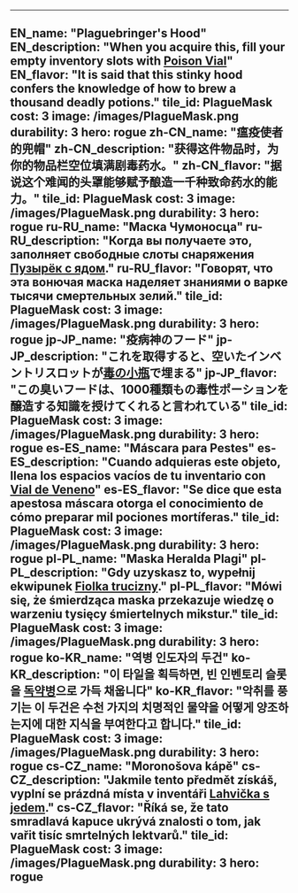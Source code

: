 ---

EN_name: "Plaguebringer's Hood"
EN_description: "When you acquire this, fill your empty inventory slots with <a href = '../en/items#PoisonPotion'>Poison Vial</a>"
EN_flavor: "It is said that this stinky hood confers the knowledge of how to brew a thousand deadly potions."
tile_id: PlagueMask
cost: 3
image: /images/PlagueMask.png
durability: 3
hero: rogue
zh-CN_name: "瘟疫使者的兜帽"
zh-CN_description: "获得这件物品时，为你的物品栏空位填满剧毒药水。"
zh-CN_flavor: "据说这个难闻的头罩能够赋予酿造一千种致命药水的能力。"
tile_id: PlagueMask
cost: 3
image: /images/PlagueMask.png
durability: 3
hero: rogue
ru-RU_name: "Маска Чумоносца"
ru-RU_description: "Когда вы получаете это, заполняет свободные слоты снаряжения <a href = '../ru_ru/items#PoisonPotion'>Пузырёк с ядом</a>."
ru-RU_flavor: "Говорят, что эта вонючая маска наделяет знаниями о варке тысячи смертельных зелий."
tile_id: PlagueMask
cost: 3
image: /images/PlagueMask.png
durability: 3
hero: rogue
jp-JP_name: "疫病神のフード"
jp-JP_description: "これを取得すると、空いたインベントリスロットが<a href = '../jp_jp/items#PoisonPotion'>毒の小瓶</a>で埋まる"
jp-JP_flavor: "この臭いフードは、1000種類もの毒性ポーションを醸造する知識を授けてくれると言われている"
tile_id: PlagueMask
cost: 3
image: /images/PlagueMask.png
durability: 3
hero: rogue
es-ES_name: "Máscara para Pestes"
es-ES_description: "Cuando adquieras este objeto, llena los espacios vacíos de tu inventario con <a href = '../es_es/items#PoisonPotion'>Vial de Veneno</a>"
es-ES_flavor: "Se dice que esta apestosa máscara otorga el conocimiento de cómo preparar mil pociones mortíferas."
tile_id: PlagueMask
cost: 3
image: /images/PlagueMask.png
durability: 3
hero: rogue
pl-PL_name: "Maska Heralda Plagi"
pl-PL_description: "Gdy uzyskasz to, wypełnij ekwipunek <a href = '../pl_pl/items#PoisonPotion'>Fiolka trucizny</a>."
pl-PL_flavor: "Mówi się, że śmierdząca maska przekazuje wiedzę o warzeniu tysięcy śmiertelnych mikstur."
tile_id: PlagueMask
cost: 3
image: /images/PlagueMask.png
durability: 3
hero: rogue
ko-KR_name: "역병 인도자의 두건"
ko-KR_description: "이 타일을 획득하면, 빈 인벤토리 슬롯을 <a href = '../ko_kr/items#PoisonPotion'>독약병</a>으로 가득 채웁니다"
ko-KR_flavor: "악취를 풍기는 이 두건은 수천 가지의 치명적인 물약을 어떻게 양조하는지에 대한 지식을 부여한다고 합니다."
tile_id: PlagueMask
cost: 3
image: /images/PlagueMask.png
durability: 3
hero: rogue
cs-CZ_name: "Moronošova kápě"
cs-CZ_description: "Jakmile tento předmět získáš, vyplní se prázdná místa v inventáři <a href = '../cs_cz/items#PoisonPotion'>Lahvička s jedem</a>."
cs-CZ_flavor: "Říká se, že tato smradlavá kapuce ukrývá znalosti o tom, jak vařit tisíc smrtelných lektvarů."
tile_id: PlagueMask
cost: 3
image: /images/PlagueMask.png
durability: 3
hero: rogue
---